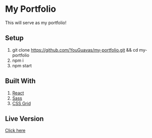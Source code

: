 # My Portfolio

This will serve as my portfolio!

## Setup
1. git clone https://github.com/YouGuavas/my-portfolio.git && cd my-portfolio
2. npm i
3. npm start

## Built With
1. [React](https://reactjs.org/)
2. [Sass](https://sass-lang.com/)
3. [CSS Grid](https://css-tricks.com/snippets/css/complete-guide-grid/)

## Live Version
[Click here](https://portfolio-of-patrick.herokuapp.com/)